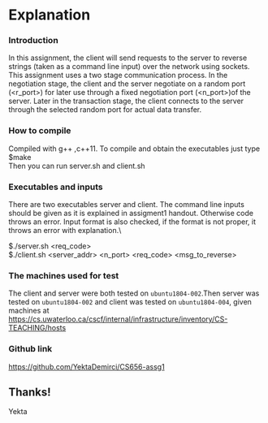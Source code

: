 # Explanation
### Introduction
In this assignment, the client will send requests to the server to reverse strings (taken as a command line input) over the network using sockets. \
This assignment uses a two stage communication process. In the negotiation stage, the client and the
server negotiate on a random port (<r_port>) for later use through a fixed negotiation port (<n_port>)of the server. Later in the transaction stage, the client connects to the server through the selected random port for actual data transfer.
### How to compile
Compiled with g++ ,c++11. To compile and obtain the executables just type\
$make\
Then you can run server.sh and client.sh
### Executables and inputs
There are two executables server and client. The command line inputs should be given as it is explained in assigment1 handout. Otherwise code throws an error. Input format is also checked, if the format is not proper, it throws an error with explanation.\

$./server.sh <req_code> \
$./client.sh <server_addr> <n_port> <req_code> <msg_to_reverse>
  
### The machines used for test
The client and server were both tested on `ubuntu1804-002`.Then server was tested on `ubuntu1804-002` and client was tested on  `ubuntu1804-004`, given machines at https://cs.uwaterloo.ca/cscf/internal/infrastructure/inventory/CS-TEACHING/hosts
### Github link
https://github.com/YektaDemirci/CS656-assg1
## Thanks!
Yekta
